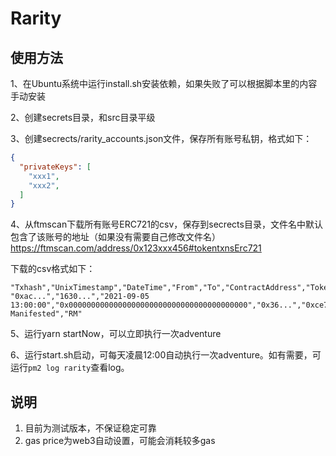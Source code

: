 # Rarity

## 使用方法

1、在Ubuntu系统中运行install.sh安装依赖，如果失败了可以根据脚本里的内容手动安装

2、创建secrets目录，和src目录平级

3、创建secrects/rarity_accounts.json文件，保存所有账号私钥，格式如下：
```json
{
  "privateKeys": [
    "xxx1",
    "xxx2",
  ]
}
```

4、从ftmscan下载所有账号ERC721的csv，保存到secrects目录，文件名中默认包含了该账号的地址（如果没有需要自己修改文件名）
https://ftmscan.com/address/0x123xxx456#tokentxnsErc721

下载的csv格式如下：
```
"Txhash","UnixTimestamp","DateTime","From","To","ContractAddress","TokenId","TokenName","TokenSymbol"
"0xac...","1630...","2021-09-05 13:00:00","0x0000000000000000000000000000000000000000","0x36...","0xce761d788df608bd21bdd59d6f4b54b2e27f25bb","00001","Rarity Manifested","RM"
```

5、运行yarn startNow，可以立即执行一次adventure

6、运行start.sh启动，可每天凌晨12:00自动执行一次adventure。如有需要，可运行`pm2 log rarity`查看log。


## 说明

1. 目前为测试版本，不保证稳定可靠
2. gas price为web3自动设置，可能会消耗较多gas
